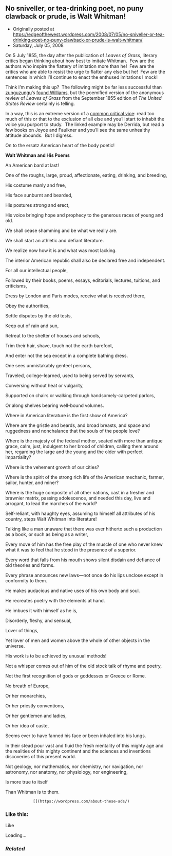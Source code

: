 ## No sniveller, or tea-drinking poet, no puny clawback or prude, is Walt Whitman!

 * Originally posted at https://edgeofthewest.wordpress.com/2008/07/05/no-sniveller-or-tea-drinking-poet-no-puny-clawback-or-prude-is-walt-whitman/
 * Saturday, July 05, 2008

On 5 July 1855, the day after the publication of _Leaves of Grass_, literary critics began thinking about how best to imitate Whitman.  Few are the authors who inspire the flattery of imitation more than he!  Few are the critics who are able to resist the urge to flatter any else but he!  Few are the sentences in which I’ll continue to enact the enthused imitations I mock!

Think I’m making this up?  The following might be far less successful than [zunguzungu](http://zunguzungu.wordpress.com/)‘s [found Williams](https://edgeofthewest.wordpress.com/2008/07/03/such-an-awful-universe-of-battle/#comment-13877), but the poemified version of the anonymous review of _Leaves of Grass_ from the September 1855 edition of _The United States Review_ certainly is telling.

In a way, this is an extreme version of a [common critical vice](http://pervegalit.wordpress.com/2008/06/24/derridalogy-a-remark/#comments): read too much of this or that to the exclusion of all else and you’ll start to inhabit the voice you purport to study.  The linked example may be Derrida, but read a few books on Joyce and Faulkner and you’ll see the same unhealthy attitude abounds.  But I digress.

On to the ersatz American heart of the body poetic!


**Walt Whitman and His Poems**

An American bard at last!  

One of the roughs, large, proud, affectionate, eating, drinking, and breeding,  

His costume manly and free,  

His face sunburnt and bearded,  

His postures strong and erect,  

His voice bringing hope and prophecy to the generous races of young and old.  

We shall cease shamming and be what we really are.  

We shall start an athletic and defiant literature.  

We realize now how it is and what was most lacking.  

The interior American republic shall also be declared free and independent.

For all our intellectual people,  

Followed by their books, poems, essays, editorials, lectures, tuitions, and criticisms,  

Dress by London and Paris modes, receive what is received there,  

Obey the authorities,  

Settle disputes by the old tests,  

Keep out of rain and sun,  

Retreat to the shelter of houses and schools,  

Trim their hair, shave, touch not the earth barefoot,  

And enter not the sea except in a complete bathing dress.  

One sees unmistakably genteel persons,  

Traveled, college-learned, used to being served by servants,  

Conversing without heat or vulgarity,  

Supported on chairs or walking through handsomely-carpeted parlors,  

Or along shelves bearing well-bound volumes.

Where in American literature is the first show of America?  

Where are the gristle and beards, and broad breasts, and space and ruggedness and nonchalance that the souls of the people love?  

Where is the majesty of the federal mother, seated with more than antique grace, calm, just, indulgent to her brood of children, calling them around her, regarding the large and the young and the older with perfect impartiality?  

Where is the vehement growth of our cities?  

Where is the spirit of the strong rich life of the American mechanic, farmer, sailor, hunter, and miner?  

Where is the huge composite of all other nations, cast in a fresher and brawnier matrix, passing adolescence, and needed this day, live and arrogant, to lead the marches of the world?

Self-reliant, with haughty eyes, assuming to himself all attributes of his country, steps Walt Whitman into literature!  

Talking like a man unaware that there was ever hitherto such a production as a book, or such as being as a writer,  

Every move of him has the free play of the muscle of one who never knew what it was to feel that he stood in the presence of a superior.  

Every word that falls from his mouth shows silent disdain and defiance of old theories and forms.  

Every phrase announces new laws—not once do his lips unclose except in conformity to them.  

He makes audacious and native uses of his own body and soul.  

He recreates poetry with the elements at hand.  

He imbues it with himself as he is,  

Disorderly, fleshy, and sensual,  

Lover of things,  

Yet lover of men and women above the whole of other objects in the universe.

His work is to be achieved by unusual methods!

Not a whisper comes out of him of the old stock talk of rhyme and poetry,  

Not the first recognition of gods or goddesses or Greece or Rome.  

No breath of Europe,  

Or her monarchies,  

Or her priestly conventions,  

Or her gentlemen and ladies,  

Or her idea of caste,  

Seems ever to have fanned his face or been inhaled into his lungs.  

In their stead pour vast and fluid the fresh mentality of this mighty age and the realities of this mighty continent and the sciences and inventions discoveries of this present world.  

Not geology, nor mathematics, nor chemistry, nor navigation, nor astronomy, nor anatomy, nor physiology, nor engineering,  

Is more true to itself  

Than Whitman is to them.

		

			

				[](https://wordpress.com/about-these-ads/)
				

					
				

			

		

### Like this:

Like

 
Loading...

[]()

### _Related_

